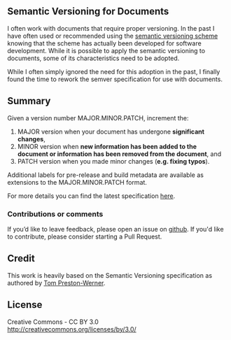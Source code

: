 ## Semantic Versioning for Documents

I often work with documents that require proper versioning. In the past I have often used or recommended using the [semantic versioning scheme](http://semver.org) knowing that the scheme has actually been developed for software development. While it is possible to apply the semantic versioning to documents, some of its characteristics need to be adopted. 

While I often simply ignored the need for this adoption in the past, I finally found the time to rework the semver specification for use with documents. 

Summary
-------

Given a version number MAJOR.MINOR.PATCH, increment the:

1. MAJOR version when your document has undergone **significant changes**,
1. MINOR version when **new information has been added to the document or information has been removed from the document**, and
1. PATCH version when you made minor changes (**e.g. fixing typos**).

Additional labels for pre-release and build metadata are available as extensions to the MAJOR.MINOR.PATCH format.

For more details you can find the latest specification [here](https://github.com/nils-tekampe/semverdoc/blob/master/semverdoc.md).

### Contributions or comments
If you’d like to leave feedback, please open an issue on [github](https://github.com/nils-tekampe/semverdoc/issues).
If you'd like to contribute, please consider starting a Pull Request. 

Credit
-------
This work is heavily based on the Semantic Versioning specification as authored by [Tom
Preston-Werner](http://tom.preston-werner.com).

License
-------
Creative Commons - CC BY 3.0
http://creativecommons.org/licenses/by/3.0/
